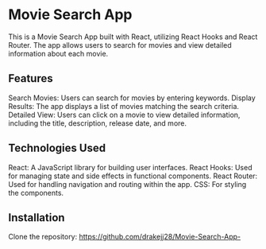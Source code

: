 # Movie Search App
This is a Movie Search App built with React, utilizing React Hooks and React Router. The app allows users to search for movies and view detailed information about each movie.

## Features
Search Movies: Users can search for movies by entering keywords.
Display Results: The app displays a list of movies matching the search criteria.
Detailed View: Users can click on a movie to view detailed information, including the title, description, release date, and more.

## Technologies Used
React: A JavaScript library for building user interfaces.
React Hooks: Used for managing state and side effects in functional components.
React Router: Used for handling navigation and routing within the app.
CSS: For styling the components.

## Installation 
Clone the repository:
https://github.com/drakejj28/Movie-Search-App- 

<!-- # React + Vite

This template provides a minimal setup to get React working in Vite with HMR and some ESLint rules.

Currently, two official plugins are available:

- [@vitejs/plugin-react](https://github.com/vitejs/vite-plugin-react/blob/main/packages/plugin-react/README.md) uses [Babel](https://babeljs.io/) for Fast Refresh
- [@vitejs/plugin-react-swc](https://github.com/vitejs/vite-plugin-react-swc) uses [SWC](https://swc.rs/) for Fast Refresh -->